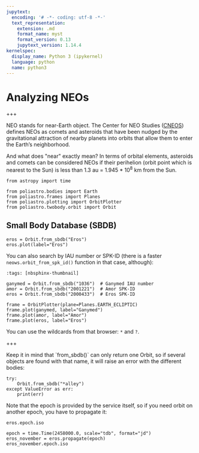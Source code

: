 ```yaml
---
jupytext:
  encoding: '# -*- coding: utf-8 -*-'
  text_representation:
    extension: .md
    format_name: myst
    format_version: 0.13
    jupytext_version: 1.14.4
kernelspec:
  display_name: Python 3 (ipykernel)
  language: python
  name: python3
---
```


# Analyzing NEOs

+++

NEO stands for near-Earth object. The Center for NEO Studies ([CNEOS](http://cneos.jpl.nasa.gov/)) defines NEOs as comets and asteroids that have been nudged by the gravitational attraction of nearby planets into orbits that allow them to enter the Earth’s neighborhood.

And what does "near" exactly mean? In terms of orbital elements, asteroids and comets can be considered NEOs if their perihelion (orbit point which is nearest to the Sun) is less than 1.3 au = 1.945 * 10<sup>8</sup> km from the Sun.

```{code-cell} ipython3
from astropy import time

from poliastro.bodies import Earth
from poliastro.frames import Planes
from poliastro.plotting import OrbitPlotter
from poliastro.twobody.orbit import Orbit
```

## Small Body Database (SBDB)

```{code-cell} ipython3
eros = Orbit.from_sbdb("Eros")
eros.plot(label="Eros")
```

You can also search by IAU number or SPK-ID (there is a faster `neows.orbit_from_spk_id()` function in that case, although):

```{code-cell} ipython3
:tags: [nbsphinx-thumbnail]

ganymed = Orbit.from_sbdb("1036")  # Ganymed IAU number
amor = Orbit.from_sbdb("2001221")  # Amor SPK-ID
eros = Orbit.from_sbdb("2000433")  # Eros SPK-ID

frame = OrbitPlotter(plane=Planes.EARTH_ECLIPTIC)
frame.plot(ganymed, label="Ganymed")
frame.plot(amor, label="Amor")
frame.plot(eros, label="Eros")
```

You can use the wildcards from that browser: `*` and `?`.

+++

<div class="alert alert-info">Keep it in mind that `from_sbdb()` can only return one Orbit, so if several objects are found with that name, it will raise an error with the different bodies:</div>

```{code-cell} ipython3
try:
    Orbit.from_sbdb("*alley")
except ValueError as err:
    print(err)
```

<div class="alert alert-info">Note that the epoch is provided by the service itself, so if you need orbit on another epoch, you have to propagate it:</div>

```{code-cell} ipython3
eros.epoch.iso
```

```{code-cell} ipython3
epoch = time.Time(2458000.0, scale="tdb", format="jd")
eros_november = eros.propagate(epoch)
eros_november.epoch.iso
```
